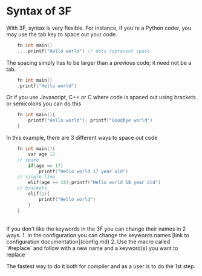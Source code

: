 # Syntax of 3F

With 3F, syntax is very flexible. For instance, if you're a Python coder, you may use the tab key to space out your code.

```C
    fn int main()
    ....printf("Hello world") // dots represent space
```
The spacing simply has to be larger than a previous code; it need not be a tab.

```C
    fn int main()
    .printf("Hello world")
```

Or if you use Javascript, C++ or C where code is spaced out using brackets or semicolons you can do this

```C
    fn int main(){
        printf("Hello world"); printf("Goodbye world")
    }
```

In this example, there are 3 different ways to space out code

```C
    fn int main(){ 
        var age 17
    // space
        if(age == 17) 
            printf("Hello world 17 year old")
    // single line
        elif(age == 18);printf("Hello world 18 year old") 
    // brackets
        elif(1){ 
            printf("Hello world")
        } 
    }
```
<br>
If you don't like the keywords in the 3F you can change their names in 2 ways.
1. In the configuration you can change the keywords names [link to configuration documentation](config.md)
2. Use the macro called `#replace` and follow with a new name and a keyword(s) you want to replace

The fastest way to do it both for compiler and as a user is to do the 1st step.